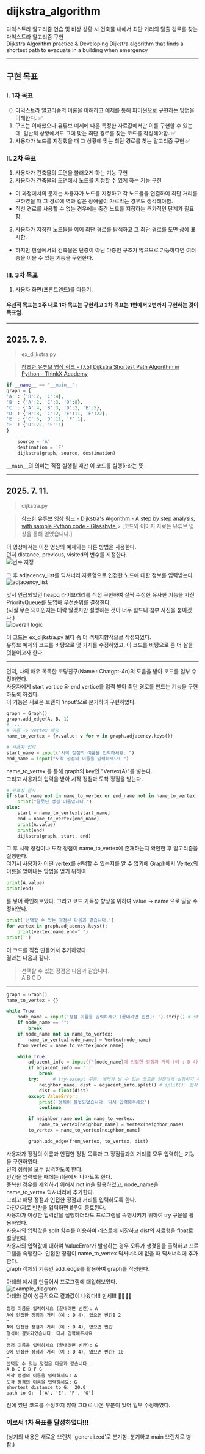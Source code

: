 # dijkstra_algorithm

다익스트라 알고리즘 연습 및 비상 상황 시 건축물 내에서 최단 거리의 탈출 경로를 찾는 다익스트라 알고리즘 구현  
Dijkstra Algorithm practice & Developing Dijkstra algorithm that finds a shortest path to evacuate in a building when emergency

---

## 구현 목표

### I. 1차 목표

0. 다익스트라 알고리즘의 이론을 이해하고 예제를 통해 파이썬으로 구현하는 방법을 이해한다. ✅
1. 구조는 이해했으나 유튜브 예제에 나온 특정한 자료값에서만 이를 구현할 수 있는데, 일반적 상황에서도 그에 맞는 최단 경로를 찾는 코드를 작성해야함. ✅
2. 사용자가 노드를 지정했을 때 그 상황에 맞는 최단 경로를 찾는 알고리즘 구현 ✅

### II. 2차 목표

1. 사용자가 건축물의 도면을 불러오게 하는 기능 구현
2. 사용자가 건축물의 도면에서 노드를 지정할 수 있게 하는 기능 구현

- 이 과정에서의 문제는 사용자가 노드를 지정하고 각 노드들을 연결하여 최단 거리를 구하였을 때 그 경로에 벽과 같은 장애물이 가로막는 경우도 생각해야함.
- 직선 경로를 사용할 수 없는 경우에는 중간 노드를 지정하는 추가적인 단계가 필요함.

3. 사용자가 지정한 노드들을 이어 최단 경로를 탐색하고 그 최단 경로를 도면 상에 표시함.

- 하지만 현실에서의 건축물은 단층이 아닌 다층인 구조가 많으므로 가능하다면 여러 층을 이을 수 있는 기능을 구현한다.

### III. 3차 목표

1. 사용자 화면(프론트엔드)를 다듬기.

#### 우선적 목표는 2주 내로 1차 목표는 구현하고 2차 목표는 1번에서 2번까지 구현하는 것이 목표임.

---

## 2025. 7. 9.

> ex_dijkstra.py

> [참조한 유튜브 영상 링크 - [7.5] Dijkstra Shortest Path Algorithm in Python - ThinkX Academy](https://www.youtube.com/watch?v=OrJ004Wid4o)

```python
if __name__ == "__main__":
graph = {
'A' : {'B':2, 'C':4},
'B' : {'A':2, 'C':3, 'D':8},
'C' : {'A':4, 'B':3, 'D':2, 'E':5},
'D' : {'B':8, 'C':2, 'E':11, 'F':22},
'E' : {'C':5, 'D':11, 'F':1},
'F' : {'D':22, 'E':1}
}

    source = 'A'
    destination = 'F'
    dijkstra(graph, source, destination)
```

`__main__`의 의미는 직접 실행될 때만 이 코드를 실행하라는 뜻

---

## 2025. 7. 11.

> dijkstra.py

> [참조한 유튜브 영상 링크 - Dijkstra's Algorithm - A step by step analysis, with sample Python code - Glassbyte ](https://www.youtube.com/watch?v=_B5cx-WD5EA&t=44s) > [코드와 이미지 자료는 유튜브 영상을 통해 얻었습니다.]

이 영상에서는 이전 영상의 예제와는 다른 방법을 사용한다.  
먼저 distance, previous, visited의 변수를 지정한다.  
![변수 지정](./md_src/graph.png)

그 후 adjacency_list를 딕셔너리 자료형으로 인접한 노드에 대한 정보를 입력받는다.  
![adjacency_list](./md_src/logic.png)

앞서 언급되었던 heapq 라이브러리를 직접 구현하여 살짝 수정한 유사한 기능을 가진 PriorityQueue를 도입해 우선순위를 결정한다.  
(사실 무슨 의미인지는 대략 알겠지만 설명하는 것이 너무 힘드니 첨부 사진을 붙이겠다.)  
![overall logic](./md_src/overall.png)

이 코드는 ex_dijkstra.py 보다 좀 더 객체지향적으로 작성되었다.  
유튜브 예제의 코드를 바탕으로 몇 가지를 수정하였고, 이 코드를 바탕으로 좀 더 살을 덧붙이고자 한다.

---

먼저, 나의 매우 똑똑한 코딩친구(Name : Chatgpt-4o)의 도움을 받아 코드를 일부 수정하였다.  
사용자에게 start vertice 와 end vertice를 입력 받아 최단 경로를 만드는 기능을 구현하도록 하겠다.  
이 기능은 새로운 브랜치 'input'으로 분기하여 구현하였다.

```python
graph = Graph()
graph.add_edge(A, B, 1)
#  ...
# 이름 -> Vertex 매핑
name_to_vertex = {v.value: v for v in graph.adjacency.keys()}

# 사용자 입력
start_name = input("시작 정점의 이름을 입력하세요: ")
end_name = input("도착 정점의 이름을 입력하세요: ")
```

name_to_vertex 를 통해 graph의 key인 "Vertex(A)"를 넣는다.  
그리고 사용자의 입력을 받아 시작 정점과 도착 정점을 받는다.

```python
# 유효성 검사
if start_name not in name_to_vertex or end_name not in name_to_vertex:
    print("잘못된 정점 이름입니다.")
else:
    start = name_to_vertex[start_name]
    end = name_to_vertex[end_name]
    print(A.value)
    print(end)
    dijkstra(graph, start, end)
```

그 후 시작 정점이나 도착 정점이 name_to_vertex에 존재하는지 확인한 후 알고리즘을 실행한다.  
여기서 사용자가 어떤 vertex를 선택할 수 있는지를 알 수 없기에 Graph에서 Vertex의 이름을 얻어내는 방법을 얻기 위하여

```python
print(A.value)
print(end)
```

를 넣어 확인해보았다. 그리고 코드 가독성 향상을 위하여 value -> name 으로 일괄 수정하였다.

```python
print('선택할 수 있는 정점은 다음과 같습니다.')
for vertex in graph.adjacency.keys():
    print(vertex.name,end=" ")
print('')
```

이 코드를 직접 만들어서 추가하였다.  
결과는 다음과 같다.

> 선택할 수 있는 정점은 다음과 같습니다.  
> A B C D

---

```python
graph = Graph()
name_to_vertex = {}

while True:
    node_name = input('정점 이름을 입력하세요 (끝내려면 빈칸): ').strip() # strip(): 문자열 처리에서 불필요한 공백이나 줄바꿈을 없애는 함수.
    if node_name == "":
        break
    if node_name not in name_to_vertex:
        name_to_vertex[node_name] = Vertex(node_name)
    from_vertex = name_to_vertex[node_name]

    while True:
        adjacent_info = input(f'{node_name}에 인접한 정점과 거리 (예 : D 4), 없으면 빈칸')
        if adjacent_info == '':
            break
        try:     # try-except 구문: 에러가 날 수 있는 코드를 안전하게 실행하기 위한 예외 처리 도구: 에러가 나더라도 그냥 프로그램 속행하라
            neighbor_name, dist = adjacent_info.split() # split(): 문자열을 공백을 기준으로 나누어서 리스트로 처리하는 함수
            dist = float(dist)
        except ValueError:
            print('형식이 잘못되었습니다. 다시 입력해주세요')
            continue

        if neighbor_name not in name_to_vertex:
            name_to_vertex[neighbor_name] = Vertex(neighbor_name)
        to_vertex = name_to_vertex[neighbor_name]

        graph.add_edge(from_vertex, to_vertex, dist)
```

사용자가 정점의 이름과 인접한 정점 목록과 그 정점들과의 거리를 모두 입력하는 기능을 구현하였다.  
먼저 정점을 모두 입력하도록 한다.  
빈칸을 입력했을 때에는 if문에서 나가도록 한다.  
중복한 경우를 제외하기 위해서 not in을 활용하였고, node_name을 name_to_vertex 딕셔너리에 추가한다.  
그리고 해당 정점과 인접한 정점과 거리를 입력하도록 한다.  
마찬가지로 빈칸을 입력하면 if문이 종료된다.  
사용자가 이상한 입력값을 실행하더라도 프로그램을 속행시키기 위하여 try 구문을 활용하였다.  
사용자의 입력값을 split 함수를 이용하여 리스트에 저장하고 dist의 자료형을 float로 설정한다.  
사용자의 입력값에 대하여 ValueError가 발생하는 경우 오류가 생겼음을 출력하고 프로그램을 속행한다.
인접한 정점이 name_to_vertex 딕셔너리에 없을 때 딕셔너리에 추가한다.  
graph 객체의 기능인 add_edge를 활용하여 graph를 작성한다.

아래의 예시를 만들어서 프로그램에 대입해보았다.  
![example_diagram](./md_src/example_diagram.png)  
아래와 같이 성공적으로 결과값이 나왔다!!! 만세!!! 🎉🎉🎉🎉

```
정점 이름을 입력하세요 (끝내려면 빈칸): A
A에 인접한 정점과 거리 (예 : D 4), 없으면 빈칸B 2
~
A에 인접한 정점과 거리 (예 : D 4), 없으면 빈칸
형식이 잘못되었습니다. 다시 입력해주세요
~
정점 이름을 입력하세요 (끝내려면 빈칸): G
G에 인접한 정점과 거리 (예 : D 4), 없으면 빈칸F 10
~
선택할 수 있는 정점은 다음과 같습니다.
A B C E D F G
시작 정점의 이름을 입력하세요: A
도착 정점의 이름을 입력하세요: G
shortest distance to G:  20.0
path to G:  ['A', 'E', 'F', 'G']
```

전에 썼던 코드를 수정하지 않아 그대로 나온 부분이 있어 일부 수정하였다.

### 이로써 1차 목표를 달성하였다!!!

(상기의 내용은 새로운 브랜치 'generalized'로 분기함. 분기하고 main 브랜치로 병합.)
